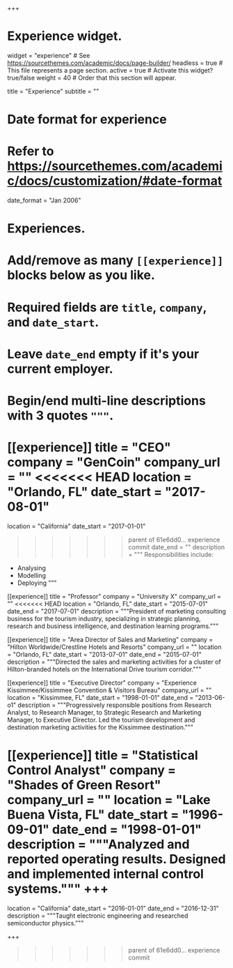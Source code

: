 +++
# Experience widget.
widget = "experience"  # See https://sourcethemes.com/academic/docs/page-builder/
headless = true  # This file represents a page section.
active = true  # Activate this widget? true/false
weight = 40  # Order that this section will appear.

title = "Experience"
subtitle = ""

# Date format for experience
#   Refer to https://sourcethemes.com/academic/docs/customization/#date-format
date_format = "Jan 2006"

# Experiences.
#   Add/remove as many `[[experience]]` blocks below as you like.
#   Required fields are `title`, `company`, and `date_start`.
#   Leave `date_end` empty if it's your current employer.
#   Begin/end multi-line descriptions with 3 quotes `"""`.
[[experience]]
  title = "CEO"
  company = "GenCoin"
  company_url = ""
<<<<<<< HEAD
  location = "Orlando, FL"
  date_start = "2017-08-01"
=======
  location = "California"
  date_start = "2017-01-01"
>>>>>>> parent of 61e6dd0... experience commit
  date_end = ""
  description = """
  Responsibilities include:
  
  * Analysing
  * Modelling
  * Deploying
  """

[[experience]]
  title = "Professor"
  company = "University X"
  company_url = ""
<<<<<<< HEAD
  location = "Orlando, FL"
  date_start = "2015-07-01"
  date_end = "2017-07-01"
  description = """President of marketing consulting business for the tourism industry, specializing in strategic planning, research and business intelligence, and destination learning programs."""

[[experience]]
  title = "Area Director of Sales and Marketing"
  company = "Hilton Worldwide/Crestline Hotels and Resorts"
  company_url = ""
  location = "Orlando, FL"
  date_start = "2013-07-01"
  date_end = "2015-07-01"
  description = """Directed the sales and marketing activities for a cluster of Hilton-branded hotels on the International Drive tourism corridor."""

  [[experience]]
  title = "Executive Director"
  company = "Experience Kissimmee/Kissimmee Convention & Visitors Bureau"
  company_url = ""
  location = "Kissimmee, FL"
  date_start = "1998-01-01"
  date_end = "2013-06-o1"
  description = """Progressively responsible positions from Research Analyst, to Research Manager, to Strategic Research and Marketing Manager, to Executive Director.  Led the tourism development and destination marketing activities for the Kissimmee destination."""

  [[experience]]
  title = "Statistical Control Analyst"
  company = "Shades of Green Resort"
  company_url = ""
  location = "Lake Buena Vista, FL"
  date_start = "1996-09-01"
  date_end = "1998-01-01"
  description = """Analyzed and reported operating results.  Designed and implemented internal control systems."""
  +++
=======
  location = "California"
  date_start = "2016-01-01"
  date_end = "2016-12-31"
  description = """Taught electronic engineering and researched semiconductor physics."""

+++
>>>>>>> parent of 61e6dd0... experience commit
